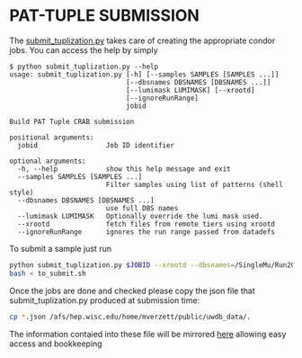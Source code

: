 PAT-TUPLE SUBMISSION
====================

The [submit_tuplization.py](https://github.com/uwcms/FinalStateAnalysis/blob/53X_SLC6_Dev/PatTools/test/submit_tuplization.py) takes care of creating the appropriate condor jobs.
You can access the help by simply

```
$ python submit_tuplization.py --help
usage: submit_tuplization.py [-h] [--samples SAMPLES [SAMPLES ...]]
                             [--dbsnames DBSNAMES [DBSNAMES ...]]
                             [--lumimask LUMIMASK] [--xrootd]
                             [--ignoreRunRange]
                             jobid

Build PAT Tuple CRAB submission

positional arguments:
  jobid                 Job ID identifier

optional arguments:
  -h, --help            show this help message and exit
  --samples SAMPLES [SAMPLES ...]
                        Filter samples using list of patterns (shell style)
  --dbsnames DBSNAMES [DBSNAMES ...]
                        use full DBS names
  --lumimask LUMIMASK   Optionally override the lumi mask used.
  --xrootd              fetch files from remote tiers using xrootd
  --ignoreRunRange      ignores the run range passed from datadefs
```

To submit a sample just run

```bash
python submit_tuplization.py $JOBID --xrootd --dbsnames=/SingleMu/Run2012A-22Jan2013-v1/AOD > to_submit.sh
bash < to_submit.sh
```

Once the jobs are done and checked please copy the json file that submit_tuplization.py produced at submission time:

```bash
cp *.json /afs/hep.wisc.edu/home/mverzett/public/uwdb_data/.
```

The information contaied into these file will be mirrored [here](http://www.hep.wisc.edu/~mverzett/cgi-bin/uwdb.cgi) allowing easy access and bookkeeping
